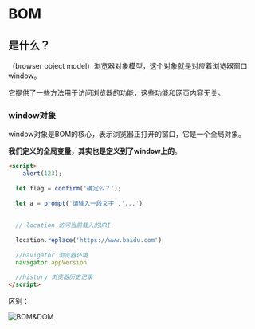 # BOM

## 是什么？

（browser object model）浏览器对象模型，这个对象就是对应着浏览器窗口window。

它提供了一些方法用于访问浏览器的功能，这些功能和网页内容无关。



### window对象

window对象是BOM的核心，表示浏览器正打开的窗口，它是一个全局对象。

**我们定义的全局变量，其实也是定义到了window上的**。



```html
<script>
	alert(123);
  
  let flag = confirm('确定么？');
  
  let a = prompt('请输入一段文字','...')
  
  
  // location 访问当前载入的URI
  
  location.replace('https://www.baidu.com')
  
  //navigator 浏览器环境
  navigator.appVersion
   
  //history 浏览器历史记录
</script>
```









区别：

![BOM&DOM](/Users/edz/file/课件/前端基础课/img/BOM&DOM.png)

